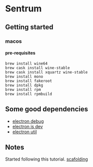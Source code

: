 # Sentrum

## Getting started

### macos

#### pre-requisites

```shell
brew install wine64
brew cask install wine-stable
brew cask install xquartz wine-stable
brew install mono
brew install fakeroot
brew install dpkg
brew install rpm
brew install rpmbuild
```

## Some good dependencies

* [electron debug](https://github.com/sindresorhus/electron-debug)
* [electron is dev](https://github.com/sindresorhus/electron-is-dev)
* [electron util](https://github.com/sindresorhus/electron-util)

## Notes

Started following this tutorial.
[scafolding](https://itnext.io/develop-a-cross-platform-desktop-application-with-electron-forge-react-webpack-typescript-ac2c7452b71f)
